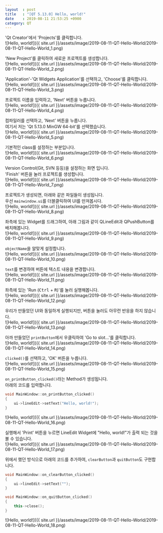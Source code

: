 ```yaml
---
layout  : post
title   : "[QT 5.13.0] Hello, world!"
date    : 2019-08-11 21:53:25 +0900
category: QT
---
```


'Qt Creator'에서 'Projects'를 클릭합니다.  
![Hello, world!]({{ site.url }}/assets/image/2019-08-11-QT-Hello-World/2019-08-11-QT-Hello-World_1.png)

'New Project'를 클릭하여 새로운 프로젝트를 생성합니다.  
![Hello, world!]({{ site.url }}/assets/image/2019-08-11-QT-Hello-World/2019-08-11-QT-Hello-World_2.png)

'Application'-'Qt Widgets Application'를 선택하고, 'Choose'를 클릭합니다.  
![Hello, world!]({{ site.url }}/assets/image/2019-08-11-QT-Hello-World/2019-08-11-QT-Hello-World_3.png)

프로젝트 이름을 입력하고, 'Next' 버튼을 누릅니다.  
![Hello, world!]({{ site.url }}/assets/image/2019-08-11-QT-Hello-World/2019-08-11-QT-Hello-World_4.png)

컴파일러를 선택하고, 'Next' 버튼을 누릅니다.  
여기서 저는 'Qt 5.13.0 MinGW 64-bit'를 선택했습니다.  
![Hello, world!]({{ site.url }}/assets/image/2019-08-11-QT-Hello-World/2019-08-11-QT-Hello-World_5.png)

기본적인 class를 설정하는 부분입니다.  
![Hello, world!]({{ site.url }}/assets/image/2019-08-11-QT-Hello-World/2019-08-11-QT-Hello-World_6.png)

Version Control(Git, SVN 등등)을 설정하는 화면 입니다.  
'Finish' 버튼을 눌러 프로젝트를 생성합니다.  
![Hello, world!]({{ site.url }}/assets/image/2019-08-11-QT-Hello-World/2019-08-11-QT-Hello-World_7.png)

프로젝트가 생성되면, 아래와 같은 파일들이 생성됩니다.  
우선 `mainwindow.ui`를 더블클릭하여 UI를 만져봅시다.  
![Hello, world!]({{ site.url }}/assets/image/2019-08-11-QT-Hello-World/2019-08-11-QT-Hello-World_8.png)

좌측에 있는 Widget를 드래그하여, 아래 그림과 같이 QLineEdit과 QPushButton를 배치해봅니다.  
![Hello, world!]({{ site.url }}/assets/image/2019-08-11-QT-Hello-World/2019-08-11-QT-Hello-World_9.png)

`objectName`을 알맞게 설정합니다.  
![Hello, world!]({{ site.url }}/assets/image/2019-08-11-QT-Hello-World/2019-08-11-QT-Hello-World_10.png)

`text`를 변경하여 버튼에 텍스트 내용을 변경합니다.  
![Hello, world!]({{ site.url }}/assets/image/2019-08-11-QT-Hello-World/2019-08-11-QT-Hello-World_11.png)

좌측에 있는 'Run (<kbd>Ctrl</kbd> + <kbd>R</kbd>)'를 눌러 실행해봅니다.  
![Hello, world!]({{ site.url }}/assets/image/2019-08-11-QT-Hello-World/2019-08-11-QT-Hello-World_12.png)

우리가 만들었던 UI와 동일하게 실행되지만, 버튼을 눌러도 아무런 반응을 하지 않습니다.  
![Hello, world!]({{ site.url }}/assets/image/2019-08-11-QT-Hello-World/2019-08-11-QT-Hello-World_13.png)

아까 만들었던 `printButton`에서 우클릭하여 'Go to slot...'를 클릭합니다.  
![Hello, world!]({{ site.url }}/assets/image/2019-08-11-QT-Hello-World/2019-08-11-QT-Hello-World_14.png)

`clicked()`를 선택하고, 'OK' 버튼을 누릅니다.  
![Hello, world!]({{ site.url }}/assets/image/2019-08-11-QT-Hello-World/2019-08-11-QT-Hello-World_15.png)

`on_printButton_clicked()`라는 Method가 생성됩니다.  
아래의 코드를 입력합니다.  
```c++
void MainWindow::on_printButton_clicked()
{
    ui->lineEdit->setText("Hello, world!");
}
```
![Hello, world!]({{ site.url }}/assets/image/2019-08-11-QT-Hello-World/2019-08-11-QT-Hello-World_16.png)

실행해서 'Print' 버튼을 누르면 LineEdit Widget에 "Hello, world!"가 출력 되는 것을 볼 수 있습니다.  
![Hello, world!]({{ site.url }}/assets/image/2019-08-11-QT-Hello-World/2019-08-11-QT-Hello-World_17.png)

위에서 했던 방식으로 아래의 코드를 추가하여, `clearButton`과 `quitButton`도 구현합니다.  
```c++
void MainWindow::on_clearButton_clicked()
{
    ui->lineEdit->setText("");
}

void MainWindow::on_quitButton_clicked()
{
    this->close();
}
```
![Hello, world!]({{ site.url }}/assets/image/2019-08-11-QT-Hello-World/2019-08-11-QT-Hello-World_18.png)
